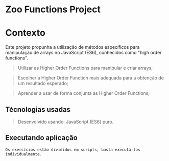 # Zoo Functions Project

# Contexto
Este projeto propunha a utilização de métodos específicos para manipulação de arrays no JavaScript (ES6), conhecidos como "high order functions".

>Utilizar as Higher Order Functions para manipular e criar arrays;

> Escolher a Higher Order Function mais adequada para a obtenção de um  resultado esperado;

> Aprender a usar de forma conjunta as Higher Order Functions;

## Técnologias usadas

> Desenvolvido usando: JavaScript (ES6) puro.

## Executando aplicação
```
Os exercícios estão divididos em scripts, basta executá-los individualmente.
```
